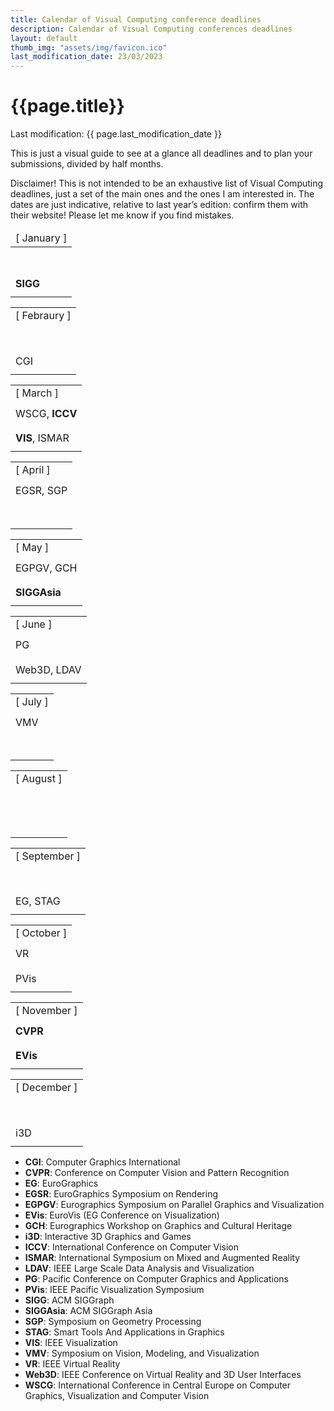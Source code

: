 ```yaml
---
title: Calendar of Visual Computing conference deadlines
description: Calendar of Visual Computing conferences deadlines
layout: default
thumb_img: "assets/img/favicon.ico"
last_modification_date: 23/03/2023
---
```


# {{page.title}}

<span class="badge bg-danger">Last modification: {{ page.last_modification_date }} </span>

This is just a visual guide to see at a glance all deadlines and to plan your submissions, divided by half months.

<span class="badge bg-info">Disclaimer!</span> This is not intended to be an exhaustive list of Visual Computing deadlines, just a set of the main ones and the ones I am interested in. The dates are just indicative, relative to last year’s edition: confirm them with their website! Please let me know if you find mistakes.

<div class="grid rounded m-5">
<div class="row">
	<div class="col-md-3 border p-0">
	<table class="table table-dark">
		<thead class="thead-light"><tr><td class="text-warning text-center">[ January ]</td></tr></thead>
		<tr><td style="height: 40px;"></td></tr>
		<tr><td style="height: 40px;"><b>SIGG</b></td></tr>
	</table>
	</div>
	<div class="col-md-3 border">
	<table class="table table-dark">
		<tr><td class="text-warning text-center">[ Febraury ]</td></tr>
		<tr><td style="height: 40px;"></td></tr>
		<tr><td style="height: 40px;">CGI</td></tr>
	</table>
	</div>
	<div class="col-md-3 border">
	<table class="table table-dark">
		<tr><td class="text-warning text-center">[ March ]</td></tr>
		<tr><td style="height: 40px;">WSCG, <b>ICCV</b></td></tr>
		<tr><td style="height: 40px;"><b>VIS</b>, ISMAR</td></tr>
	</table>
	</div>
	<div class="col-md-3 border">
	<table class="table table-dark">
		<tr><td class="text-warning text-center">[ April ]</td></tr>
		<tr><td style="height: 40px;">EGSR, SGP</td></tr>
		<tr><td style="height: 40px;"></td></tr>
	</table>
	</div>
</div>

<div class="row">
	<div class="col-md-3 border">
	<table class="table table-dark">
		<tr><td class="text-warning text-center">[ May ]</td></tr>
		<tr><td style="height: 40px;">EGPGV, GCH</td></tr>
		<tr><td style="height: 40px;"><b>SIGGAsia</b></td></tr>
	</table>
	</div>
	<div class="col-md-3 border">
	<table class="table table-dark">
		<tr><td class="text-warning text-center">[ June ]</td></tr>
		<tr><td style="height: 40px;">PG</td></tr>
		<tr><td style="height: 40px;">Web3D, LDAV</td></tr>
	</table>
	</div>
	<div class="col-md-3 border">
	<table class="table table-dark">
		<tr><td class="text-warning text-center">[ July ]</td></tr>
		<tr><td style="height: 40px;">VMV</td></tr>
		<tr><td style="height: 40px;"></td></tr>
	</table>
	</div>
	<div class="col-md-3 border">
	<table class="table table-dark">
		<tr><td class="text-warning text-center">[ August ]</td></tr>
		<tr><td style="height: 40px;"></td></tr>
		<tr><td style="height: 40px;"></td></tr>
	</table>
	</div>
</div>

<div class="row">
	<div class="col-md-3 border">
	<table class="table table-dark">
		<tr><td class="text-warning text-center">[ September ]</td></tr>
		<tr><td style="height: 40px;"></td></tr>
		<tr><td style="height: 40px;">EG, STAG</td></tr>
	</table>
	</div>
	<div class="col-md-3 border">
	<table class="table table-dark">
		<tr><td class="text-warning text-center">[ October ]</td></tr>
		<tr><td style="height: 40px;">VR</td></tr>
		<tr><td style="height: 40px;">PVis</td></tr>
	</table>
	</div>
	<div class="col-md-3 border">
	<table class="table table-dark">
		<tr><td class="text-warning text-center">[ November ]</td></tr>
		<tr><td style="height: 40px;"><b>CVPR</b></td></tr>
		<tr><td style="height: 40px;"><b>EVis</b></td></tr>
	</table>
	</div>
	<div class="col-md-3 border">
	<table class="table table-dark">
		<tr><td class="text-warning text-center">[ December ]</td></tr>
		<tr><td style="height: 40px;"></td></tr>
		<tr><td style="height: 40px;">i3D</td></tr>
	</table>
	</div>
</div>
</div>


* __CGI__: Computer Graphics International
* __CVPR__: Conference on Computer Vision and Pattern Recognition
* __EG__: EuroGraphics
* __EGSR__: EuroGraphics Symposium on Rendering
* __EGPGV__: Eurographics Symposium on Parallel Graphics and Visualization
* __EVis__: EuroVis (EG Conference on Visualization)
* __GCH__: Eurographics Workshop on Graphics and Cultural Heritage
* __i3D__: Interactive 3D Graphics and Games
* __ICCV__: International Conference on Computer Vision
* __ISMAR__: International Symposium on Mixed and Augmented Reality
* __LDAV__: IEEE Large Scale Data Analysis and Visualization
* __PG__: Pacific Conference on Computer Graphics and Applications
* __PVis__: IEEE Pacific Visualization Symposium
* __SIGG__: ACM SIGGraph
* __SIGGAsia__: ACM SIGGraph Asia
* __SGP__: Symposium on Geometry Processing
* __STAG__: Smart Tools And Applications in Graphics
* __VIS__: IEEE Visualization
* __VMV__: Symposium on Vision, Modeling, and Visualization
* __VR__: IEEE Virtual Reality
* __Web3D__: IEEE Conference on Virtual Reality and 3D User Interfaces
* __WSCG__:  International Conference in Central Europe on Computer Graphics, Visualization and Computer Vision
